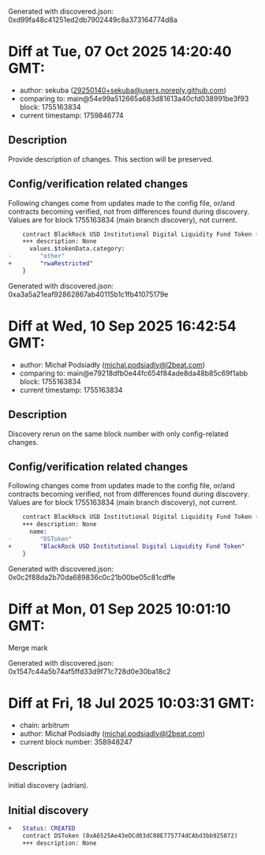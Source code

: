 Generated with discovered.json: 0xd99fa48c41251ed2db7902449c8a373164774d8a

# Diff at Tue, 07 Oct 2025 14:20:40 GMT:

- author: sekuba (<29250140+sekuba@users.noreply.github.com>)
- comparing to: main@54e99a512665a683d81613a40cfd038991be3f93 block: 1755163834
- current timestamp: 1759846774

## Description

Provide description of changes. This section will be preserved.

## Config/verification related changes

Following changes come from updates made to the config file,
or/and contracts becoming verified, not from differences found during
discovery. Values are for block 1755163834 (main branch discovery), not current.

```diff
    contract BlackRock USD Institutional Digital Liquidity Fund Token (arb1:0xA6525Ae43eDCd03dC08E775774dCAbd3bb925872) {
    +++ description: None
      values.$tokenData.category:
-        "other"
+        "rwaRestricted"
    }
```

Generated with discovered.json: 0xa3a5a21eaf92862867ab40115b1c1fb41075179e

# Diff at Wed, 10 Sep 2025 16:42:54 GMT:

- author: Michał Podsiadły (<michal.podsiadly@l2beat.com>)
- comparing to: main@e79218dfb0e44fc654f84ade8da48b85c69f1abb block: 1755163834
- current timestamp: 1755163834

## Description

Discovery rerun on the same block number with only config-related changes.

## Config/verification related changes

Following changes come from updates made to the config file,
or/and contracts becoming verified, not from differences found during
discovery. Values are for block 1755163834 (main branch discovery), not current.

```diff
    contract BlackRock USD Institutional Digital Liquidity Fund Token (arb1:0xA6525Ae43eDCd03dC08E775774dCAbd3bb925872) {
    +++ description: None
      name:
-        "DSToken"
+        "BlackRock USD Institutional Digital Liquidity Fund Token"
    }
```

Generated with discovered.json: 0x0c2f88da2b70da689836c0c21b00be05c81cdffe

# Diff at Mon, 01 Sep 2025 10:01:10 GMT:

Merge mark

Generated with discovered.json: 0x1547c44a5b74af5ffd33d9f71c728d0e30ba18c2

# Diff at Fri, 18 Jul 2025 10:03:31 GMT:

- chain: arbitrum
- author: Michał Podsiadły (<michal.podsiadly@l2beat.com>)
- current block number: 358948247

## Description

initial discovery (adrian).

## Initial discovery

```diff
+   Status: CREATED
    contract DSToken (0xA6525Ae43eDCd03dC08E775774dCAbd3bb925872)
    +++ description: None
```

